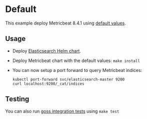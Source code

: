 # Default

This example deploy Metricbeat 8.4.1 using [default values][].


## Usage

* Deploy [Elasticsearch Helm chart][].

* Deploy Metricbeat chart with the default values: `make install`

* You can now setup a port forward to query Metricbeat indices:

  ```
  kubectl port-forward svc/elasticsearch-master 9200
  curl localhost:9200/_cat/indices
  ```


## Testing

You can also run [goss integration tests][] using `make test`


[elasticsearch helm chart]: https://github.com/elastic/helm-charts/tree/main/elasticsearch/examples/default/
[goss integration tests]: https://github.com/elastic/helm-charts/tree/main/metricbeat/examples/default/test/goss.yaml
[default values]: https://github.com/elastic/helm-charts/tree/main/metricbeat/values.yaml
